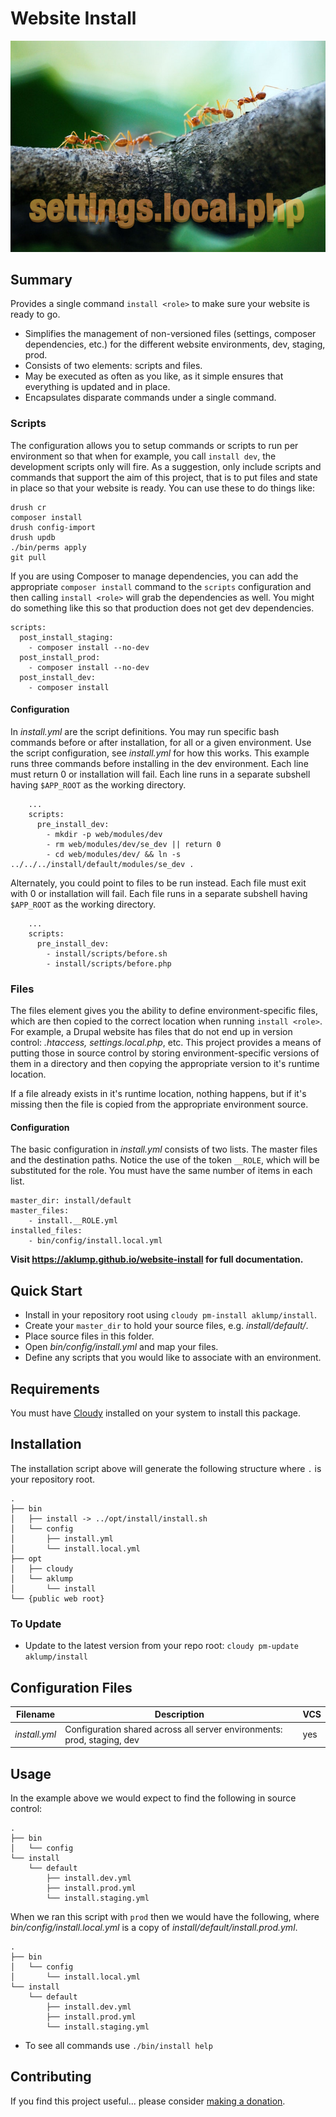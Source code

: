 # Website Install

![install](images/screenshot.jpg)

## Summary

Provides a single command `install <role>` to make sure your website is ready to go.

* Simplifies the management of non-versioned files (settings, composer dependencies, etc.) for the different website environments, dev, staging, prod.
* Consists of two elements: scripts and files.
* May be executed as often as you like, as it simple ensures that everything is updated and in place.
* Encapsulates disparate commands under a single command.

### Scripts

The configuration allows you to setup commands or scripts to run per environment so that when for example, you call `install dev`, the development scripts only will fire.  As a suggestion, only include scripts and commands that support the aim of this project, that is to put files and state in place so that your website is ready.  You can use these to do things like:
    
    drush cr
    composer install
    drush config-import
    drush updb
    ./bin/perms apply
    git pull

If you are using Composer to manage dependencies, you can add the appropriate `composer install` command to the `scripts` configuration and then calling `install <role>` will grab the dependencies as well.  You might do something like this so that production does not get dev dependencies.

    scripts:
      post_install_staging:
        - composer install --no-dev
      post_install_prod:
        - composer install --no-dev
      post_install_dev:
        - composer install        

#### Configuration 

In _install.yml_ are the script definitions.  You may run specific bash commands before or after installation, for all or a given environment.  Use the script configuration, see _install.yml_ for how this works.  This example runs three commands before installing in the dev environment.  Each line must return 0 or installation will fail.  Each line runs in a separate subshell having `$APP_ROOT` as the working directory.
    
        ...
        scripts:
          pre_install_dev:
            - mkdir -p web/modules/dev
            - rm web/modules/dev/se_dev || return 0
            - cd web/modules/dev/ && ln -s ../../../install/default/modules/se_dev .    

Alternately, you could point to files to be run instead.  Each file must exit with 0 or installation will fail.  Each file runs in a separate subshell having `$APP_ROOT` as the working directory.
                                                              

        ...
        scripts:
          pre_install_dev:
            - install/scripts/before.sh
            - install/scripts/before.php
            
### Files

The files element gives you the ability to define environment-specific files, which are then copied to the correct location when running `install <role>`.  For example, a Drupal website has files that do not end up in version control: _.htaccess, settings.local.php_, etc.  This project provides a means of putting those in source control by storing environment-specific versions of them in a directory and then copying the appropriate version to it's runtime location.

If a file already exists in it's runtime location, nothing happens, but if it's missing then the file is copied from the appropriate environment source.

#### Configuration

The basic configuration in _install.yml_ consists of two lists.  The master files and the destination paths.  Notice the use of the token `__ROLE`, which will be substituted for the role.  You must have the same number of items in each list.

    master_dir: install/default
    master_files:
        - install.__ROLE.yml
    installed_files:
        - bin/config/install.local.yml

**Visit <https://aklump.github.io/website-install> for full documentation.**

## Quick Start

- Install in your repository root using `cloudy pm-install aklump/install`.
- Create your `master_dir` to hold your source files, e.g. _install/default/_.
- Place source files in this folder.
- Open _bin/config/install.yml_ and map your files.
- Define any scripts that you would like to associate with an environment.

## Requirements

You must have [Cloudy](https://github.com/aklump/cloudy) installed on your system to install this package.

## Installation

The installation script above will generate the following structure where `.` is your repository root.

    .
    ├── bin
    │   ├── install -> ../opt/install/install.sh
    │   └── config
    │       ├── install.yml
    │       └── install.local.yml
    ├── opt
    │   ├── cloudy
    │   └── aklump
    │       └── install
    └── {public web root}

    
### To Update

- Update to the latest version from your repo root: `cloudy pm-update aklump/install`

## Configuration Files

| Filename | Description | VCS |
|----------|----------|---|
| _install.yml_ | Configuration shared across all server environments: prod, staging, dev  | yes |

## Usage

In the example above we would expect to find the following in source control:

    .
    ├── bin
    │   └── config
    └── install
        └── default
            ├── install.dev.yml
            ├── install.prod.yml
            └── install.staging.yml

When we ran this script with `prod` then we would have the following, where _bin/config/install.local.yml_ is a copy of _install/default/install.prod.yml_.

    .
    ├── bin
    │   └── config
    │       └── install.local.yml
    └── install
        └── default
            ├── install.dev.yml
            ├── install.prod.yml
            └── install.staging.yml


* To see all commands use `./bin/install help`

## Contributing

If you find this project useful... please consider [making a donation](https://www.paypal.com/cgi-bin/webscr?cmd=_s-xclick&hosted_button_id=4E5KZHDQCEUV8&item_name=Gratitude%20for%20aklump%2Fwebsite-install).
